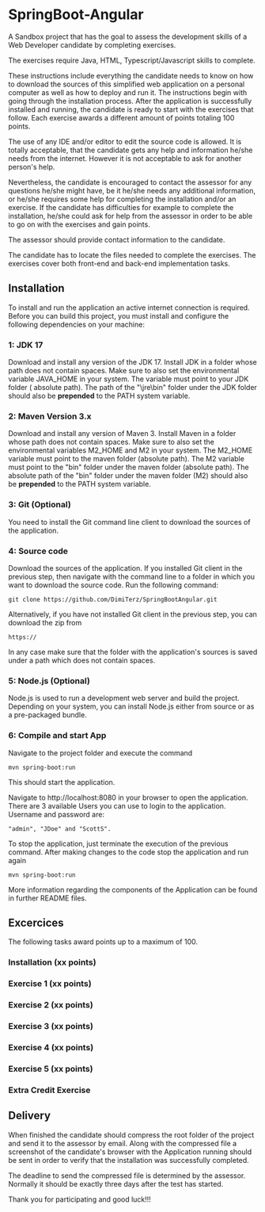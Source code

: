 # SpringBoot-Angular

A Sandbox project that has the goal to assess the development skills of a Web Developer candidate by completing
exercises.

The exercises require Java, HTML, Typescript/Javascript skills to complete.

These instructions include everything the candidate needs to know on how to download the sources of this simplified web
application on a personal computer as well as how to deploy and run it. The instructions begin with going through the
installation process. After the application is successfully installed and running, the candidate is ready to start with
the exercises that follow. Each exercise awards a different amount of points totaling 100 points.

The use of any IDE and/or editor to edit the source code is allowed. It is totally acceptable, that the candidate gets
any help and information he/she needs from the internet. However it is not acceptable to ask for another person's help.

Nevertheless, the candidate is encouraged to contact the assessor for any questions he/she might have, be it he/she
needs any additional information, or he/she requires some help for completing the installation and/or an exercise. If
the candidate has difficulties for example to complete the installation, he/she could ask for help from the assessor in
order to be able to go on with the exercises and gain points.

The assessor should provide contact information to the candidate.

The candidate has to locate the files needed to complete the exercises. The exercises cover both front-end and back-end
implementation tasks.

## Installation

To install and run the application an active internet connection is required. Before you can build this project, you
must install and configure the following dependencies on your machine:

### 1: JDK 17

Download and install any version of the JDK 17. Install JDK in a folder whose path does not contain spaces. Make sure to
also set the environmental variable JAVA_HOME in your system. The variable must point to your JDK folder (
absolute path). The path of the "\jre\bin" folder under the JDK folder should also be **prepended** to the PATH system
variable.

### 2: Maven Version 3.x

Download and install any version of Maven 3. Install Maven in a folder whose path does not contain spaces. Make sure to
also set the environmental variables M2_HOME and M2 in your system. The M2_HOME variable must point to the maven
folder (absolute path). The M2 variable must point to the "bin" folder under the maven folder (absolute path). The
absolute path of the "bin" folder under the maven folder (M2) should also be **prepended** to the PATH system variable.

### 3: Git (Optional)

You need to install the Git command line client to download the sources of the application.

### 4: Source code

Download the sources of the application. If you installed Git client in the previous step, then navigate with the
command line to a folder in which you want to download the source code. Run the following command:

```
git clone https://github.com/DimiTerz/SpringBootAngular.git
```

Alternatively, if you have not installed Git client in the previous step, you can download the zip from

```
https://
```

In any case make sure that the folder with the application's sources is saved under a path which does not contain
spaces.

### 5: Node.js (Optional)

Node.js is used to run a development web server and build the project. Depending on your system, you can install Node.js
either from source or as a pre-packaged bundle.

### 6: Compile and start App

Navigate to the project folder and execute the command

```
mvn spring-boot:run
```

This should start the application.

Navigate to http://localhost:8080 in your browser to open the application. There are 3 available Users you can use to
login to the application. Username and password are:

```
"admin", "JDoe" and "ScottS".
```

To stop the application, just terminate the execution of the previous command. After making changes to the code stop the
application and run again

```
mvn spring-boot:run
```

More information regarding the components of the Application can be found in further README files.

## Excercices

The following tasks award points up to a maximum of 100.

### Installation (xx points)

### Exercise 1 (xx points)

### Exercise 2 (xx points)

### Exercise 3 (xx points)

### Exercise 4 (xx points)

### Exercise 5 (xx points)

### Extra Credit Exercise

## Delivery

When finished the candidate should compress the root folder of the project and send it to the assessor by email. Along
with the compressed file a screenshot of the candidate's browser with the Application running should be sent in order to
verify that the installation was successfully completed.

The deadline to send the compressed file is determined by the assessor. Normally it should be exactly three days after
the test has started.

Thank you for participating and good luck!!!
